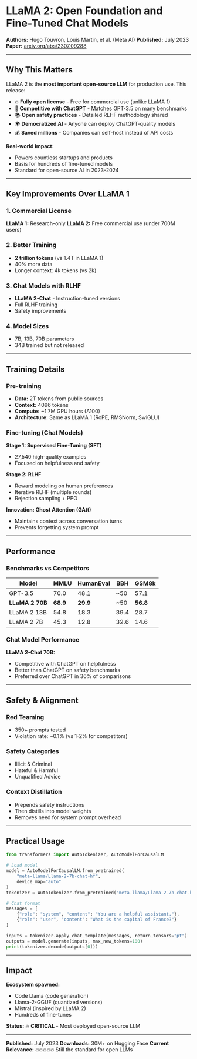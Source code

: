 # LLaMA 2: Open Foundation and Fine-Tuned Chat Models

**Authors:** Hugo Touvron, Louis Martin, et al. (Meta AI)
**Published:** July 2023
**Paper:** [arxiv.org/abs/2307.09288](https://arxiv.org/abs/2307.09288)

---

## Why This Matters

LLaMA 2 is the **most important open-source LLM** for production use. This release:

- 🔥 **Fully open license** - Free for commercial use (unlike LLaMA 1)
- 🎯 **Competitive with ChatGPT** - Matches GPT-3.5 on many benchmarks
- 📚 **Open safety practices** - Detailed RLHF methodology shared
- 🌍 **Democratized AI** - Anyone can deploy ChatGPT-quality models
- 💰 **Saved millions** - Companies can self-host instead of API costs

**Real-world impact:**
- Powers countless startups and products
- Basis for hundreds of fine-tuned models
- Standard for open-source AI in 2023-2024

---

## Key Improvements Over LLaMA 1

### 1. Commercial License
**LLaMA 1:** Research-only
**LLaMA 2:** Free commercial use (under 700M users)

### 2. Better Training
- **2 trillion tokens** (vs 1.4T in LLaMA 1)
- 40% more data
- Longer context: 4k tokens (vs 2k)

### 3. Chat Models with RLHF
- **LLaMA 2-Chat** - Instruction-tuned versions
- Full RLHF training
- Safety improvements

### 4. Model Sizes
- 7B, 13B, 70B parameters
- 34B trained but not released

---

## Training Details

### Pre-training
- **Data:** 2T tokens from public sources
- **Context:** 4096 tokens
- **Compute:** ~1.7M GPU hours (A100)
- **Architecture:** Same as LLaMA 1 (RoPE, RMSNorm, SwiGLU)

### Fine-tuning (Chat Models)
**Stage 1: Supervised Fine-Tuning (SFT)**
- 27,540 high-quality examples
- Focused on helpfulness and safety

**Stage 2: RLHF**
- Reward modeling on human preferences
- Iterative RLHF (multiple rounds)
- Rejection sampling + PPO

**Innovation: Ghost Attention (GAtt)**
- Maintains context across conversation turns
- Prevents forgetting system prompt

---

## Performance

### Benchmarks vs Competitors

| Model | MMLU | HumanEval | BBH | GSM8k |
|-------|------|-----------|-----|-------|
| GPT-3.5 | 70.0 | 48.1 | ~50 | 57.1 |
| **LLaMA 2 70B** | **68.9** | **29.9** | ~50 | **56.8** |
| LLaMA 2 13B | 54.8 | 18.3 | 39.4 | 28.7 |
| LLaMA 2 7B | 45.3 | 12.8 | 32.6 | 14.6 |

### Chat Model Performance
**LLaMA 2-Chat 70B:**
- Competitive with ChatGPT on helpfulness
- Better than ChatGPT on safety benchmarks
- Preferred over ChatGPT in 36% of comparisons

---

## Safety & Alignment

### Red Teaming
- 350+ prompts tested
- Violation rate: ~0.1% (vs 1-2% for competitors)

### Safety Categories
- Illicit & Criminal
- Hateful & Harmful
- Unqualified Advice

### Context Distillation
- Prepends safety instructions
- Then distills into model weights
- Removes need for system prompt overhead

---

## Practical Usage

```python
from transformers import AutoTokenizer, AutoModelForCausalLM

# Load model
model = AutoModelForCausalLM.from_pretrained(
    "meta-llama/Llama-2-7b-chat-hf",
    device_map="auto"
)
tokenizer = AutoTokenizer.from_pretrained("meta-llama/Llama-2-7b-chat-hf")

# Chat format
messages = [
    {"role": "system", "content": "You are a helpful assistant."},
    {"role": "user", "content": "What is the capital of France?"}
]

inputs = tokenizer.apply_chat_template(messages, return_tensors="pt")
outputs = model.generate(inputs, max_new_tokens=100)
print(tokenizer.decode(outputs[0]))
```

---

## Impact

**Ecosystem spawned:**
- Code Llama (code generation)
- Llama-2-GGUF (quantized versions)
- Mistral (inspired by LLaMA 2)
- Hundreds of fine-tunes

**Status:** 🔥 **CRITICAL** - Most deployed open-source LLM

---

**Published:** July 2023
**Downloads:** 30M+ on Hugging Face
**Current Relevance:** 🔥🔥🔥🔥🔥 Still the standard for open LLMs
